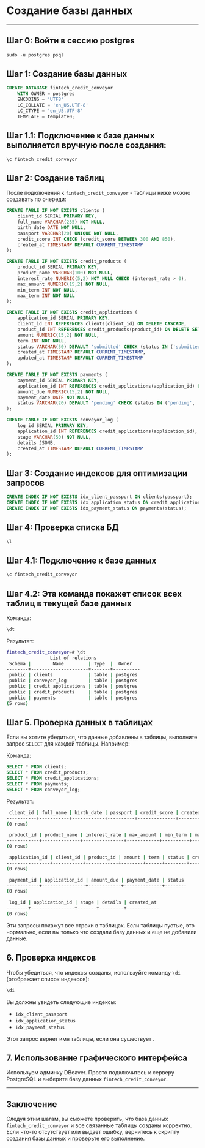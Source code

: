 # Создание базы данных

---

## Шаг 0: Войти в сессию postgres

```sql
sudo -u postgres psql
```

## Шаг 1: Создание базы данных

```sql  
CREATE DATABASE fintech_credit_conveyor
    WITH OWNER = postgres
    ENCODING = 'UTF8'
    LC_COLLATE = 'en_US.UTF-8'
    LC_CTYPE = 'en_US.UTF-8'
    TEMPLATE = template0;
```

## Шаг 1.1: Подключение к базе данных выполняется вручную после создания:

`\c fintech_credit_conveyor`

## Шаг 2: Создание таблиц
После подключения к `fintech_credit_conveyor` - таблицы ниже можно создавать по очереди:

```sql  
CREATE TABLE IF NOT EXISTS clients (
    client_id SERIAL PRIMARY KEY,
    full_name VARCHAR(255) NOT NULL,
    birth_date DATE NOT NULL,
    passport VARCHAR(20) UNIQUE NOT NULL,
    credit_score INT CHECK (credit_score BETWEEN 300 AND 850),
    created_at TIMESTAMP DEFAULT CURRENT_TIMESTAMP
);
```

```sql  
CREATE TABLE IF NOT EXISTS credit_products (
    product_id SERIAL PRIMARY KEY,
    product_name VARCHAR(100) NOT NULL,
    interest_rate NUMERIC(5,2) NOT NULL CHECK (interest_rate > 0),
    max_amount NUMERIC(15,2) NOT NULL,
    min_term INT NOT NULL,
    max_term INT NOT NULL
);
```

```sql  
CREATE TABLE IF NOT EXISTS credit_applications (
    application_id SERIAL PRIMARY KEY,
    client_id INT REFERENCES clients(client_id) ON DELETE CASCADE,
    product_id INT REFERENCES credit_products(product_id) ON DELETE SET NULL,
    amount NUMERIC(15,2) NOT NULL,
    term INT NOT NULL,
    status VARCHAR(50) DEFAULT 'submitted' CHECK (status IN ('submitted', 'approved', 'rejected', 'closed')),
    created_at TIMESTAMP DEFAULT CURRENT_TIMESTAMP,
    updated_at TIMESTAMP DEFAULT CURRENT_TIMESTAMP
);
```

```sql  
CREATE TABLE IF NOT EXISTS payments (
    payment_id SERIAL PRIMARY KEY,
    application_id INT REFERENCES credit_applications(application_id) ON DELETE CASCADE,
    amount_due NUMERIC(15,2) NOT NULL,
    payment_date DATE NOT NULL,
    status VARCHAR(20) DEFAULT 'pending' CHECK (status IN ('pending', 'paid', 'overdue'))
);
```

```sql  
CREATE TABLE IF NOT EXISTS conveyor_log (
    log_id SERIAL PRIMARY KEY,
    application_id INT REFERENCES credit_applications(application_id),
    stage VARCHAR(50) NOT NULL,
    details JSONB,
    created_at TIMESTAMP DEFAULT CURRENT_TIMESTAMP
);
```

## Шаг 3: Создание индексов для оптимизации запросов

```sql
CREATE INDEX IF NOT EXISTS idx_client_passport ON clients(passport);
CREATE INDEX IF NOT EXISTS idx_application_status ON credit_applications(status);
CREATE INDEX IF NOT EXISTS idx_payment_status ON payments(status);
```


## Шаг 4: Проверка списка БД

```bash
\l
```

## Шаг 4.1: Подключение к базе данных

```bash
\c fintech_credit_conveyor
```

## Шаг 4.2: Эта команда покажет список всех таблиц в текущей базе данных

Команда:
```bash
\dt
```

Результат:
```bash
fintech_credit_conveyor=# \dt
                List of relations
 Schema |        Name         | Type  |  Owner
--------+---------------------+-------+----------
 public | clients             | table | postgres
 public | conveyor_log        | table | postgres
 public | credit_applications | table | postgres
 public | credit_products     | table | postgres
 public | payments            | table | postgres
(5 rows)
```

## Шаг 5. Проверка данных в таблицах
Если вы хотите убедиться, что данные добавлены в таблицы, выполните запрос `SELECT` для каждой таблицы. Например:

Команда:
```sql
SELECT * FROM clients;
SELECT * FROM credit_products;
SELECT * FROM credit_applications;
SELECT * FROM payments;
SELECT * FROM conveyor_log;
```

Результат:
```bash
 client_id | full_name | birth_date | passport | credit_score | created_at
-----------+-----------+------------+----------+--------------+------------
(0 rows)

 product_id | product_name | interest_rate | max_amount | min_term | max_term
------------+--------------+---------------+------------+----------+----------
(0 rows)

 application_id | client_id | product_id | amount | term | status | created_at | updated_at
----------------+-----------+------------+--------+------+--------+------------+------------
(0 rows)

 payment_id | application_id | amount_due | payment_date | status
------------+----------------+------------+--------------+--------
(0 rows)

 log_id | application_id | stage | details | created_at
--------+----------------+-------+---------+------------
(0 rows)
```

Эти запросы покажут все строки в таблицах. Если таблицы пустые, это нормально, если вы только что создали базу данных и еще не добавили данные.

## 6. Проверка индексов
Чтобы убедиться, что индексы созданы, используйте команду `\di` (отображает список индексов):

```sql
\di
```

Вы должны увидеть следующие индексы:
- `idx_client_passport`
- `idx_application_status`
- `idx_payment_status`

Этот запрос вернет имя таблицы, если она существует .

## 7. Использование графического интерфейса
Используем админку DBeaver. Просто подключитесь к серверу PostgreSQL и выберите базу данных `fintech_credit_conveyor`.

---

## Заключение
Следуя этим шагам, вы сможете проверить, что база данных `fintech_credit_conveyor` и все связанные таблицы созданы корректно. Если что-то отсутствует или выдает ошибку, вернитесь к скрипту создания базы данных и проверьте его выполнение. 
